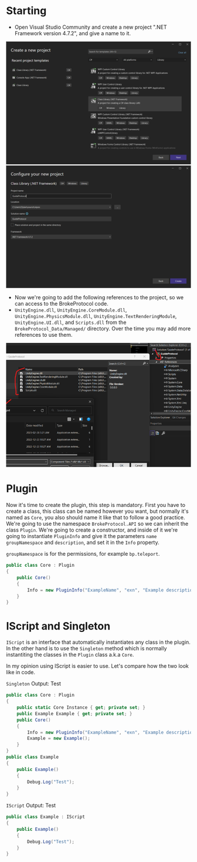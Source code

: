 # Starting
- Open Visual Studio Community and create a new project ".NET Framework version 4.7.2", and give a name to it.

![](src/PUProject.png)
![](src/PUProject1.png)

- Now we're going to add the following references to the project, so we can access to the BrokeProtocol code.
- `UnityEngine.dll`, `UnityEngine.CoreModule.dll`, `UnityEngine.PhysicsModule.dll`, `UnityEngine.TextRenderingModule`, `UnityEngine.UI.dll`, and `Scripts.dll` from the `BrokeProtocol_Data/Managed/` directory. Over the time you may add more references to use them.

![](src/PUProject2.png)

# Plugin
Now it's time to create the plugin, this step is mandatory. First you have to create a class, this class can be named however you want, but normally it's named as `Core`, you also should name it like that to follow a good practice. We're going to use the namespace `BrokeProtocol.API` so we can inherit the class `Plugin`. We're going to create a constructor, and inside of it we're going to instantiate `PluginInfo` and give it the parameters `name` `groupNamespace` and `description`, and set it in the `Info` property.

`groupNamespace` is for the permissions, for example `bp.teleport`.

```cs
public class Core : Plugin
{
    public Core()
    {
        Info = new PluginInfo("ExampleName", "exn", "Example description plugin");
    }
}
```

[](src/PluginStart.mp4 ':include :type=video controls width=100%')

# IScript and Singleton
`IScript` is an interface that automatically instantiates any class in the plugin. In the other hand is to use the `Singleton` method which is normally instantiting the classes in the `Plugin` class a.k.a `Core`.

In my opinion using IScript is easier to use. Let's compare how the two look like in code.

`Singleton` Output: Test
```cs
public class Core : Plugin
{
    public static Core Instance { get; private set; }
    public Example Example { get; private set; }
    public Core()
    {
        Info = new PluginInfo("ExampleName", "exn", "Example description plugin");
        Example = new Example();
    }
}
public class Example
{
    public Example()
    {
        Debug.Log("Test");
    }
}
```

`IScript` Output: Test
```cs
public class Example : IScript
{
    public Example()
    {
        Debug.Log("Test");
    }
}
```